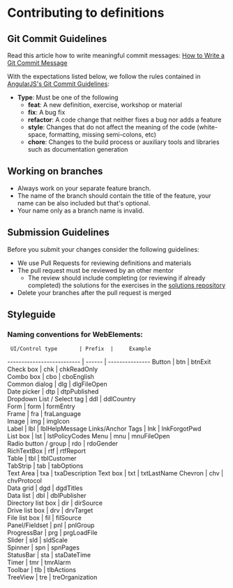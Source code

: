 # Contributing to definitions

## Git Commit Guidelines

Read this article how to write meaningful commit messages:
[How to Write a Git Commit Message](https://chris.beams.io/posts/git-commit/)

With the expectations listed below, we follow the rules contained in
[AngularJS's Git Commit Guidelines](https://github.com/angular/angular.js/blob/master/CONTRIBUTING.md#-git-commit-guidelines):

 -  **Type**: Must be one of the following
     -  **feat**: A new definition, exercise, workshop or material
     -  **fix**: A bug fix
     -  **refactor**: A code change that neither fixes a bug nor adds a feature
     -  **style**: Changes that do not affect the meaning of the code (white-space, formatting, missing semi-colons, etc)
     -  **chore**: Changes to the build process or auxiliary tools and libraries such as documentation generation

## Working on branches
-  Always work on your separate feature branch. 
-  The name of the branch should contain the title of the feature, your name can be also included but that's optional. 
-  Your name only as a branch name is invalid.

## Submission Guidelines

Before you submit your changes consider the following guidelines:
 -  We use Pull Requests for reviewing definitions and materials
 -  The pull request must be reviewed by an other mentor
     -  The review should include completing (or reviewing if already completed) the solutions for the exercises in the [solutions repository](https://github.com/green-fox-academy/solutions)
 -  Delete your branches after the pull request is merged


## Styleguide

### Naming conventions for WebElements:

     UI/Control type       | Prefix  |     Example    
-------------------------- | ------  | --------------- 
Button                     | btn     | btnExit        
Check box                  | chk     | chkReadOnly    
Combo box                  | cbo     | cboEnglish     
Common dialog              | dlg     | dlgFileOpen    
Date picker                | dtp     | dtpPublished   
Dropdown List / Select tag | ddl     | ddlCountry     
Form                       | form    | formEntry       
Frame                      | fra     | fraLanguage    
Image                      | img     | imgIcon        
Label                      | lbl     | lblHelpMessage 
Links/Anchor Tags          | lnk     | lnkForgotPwd   
List box                   | lst     | lstPolicyCodes 
Menu                       | mnu     | mnuFileOpen    
Radio button / group       | rdo     | rdoGender      
RichTextBox                | rtf     | rtfReport      
Table                      | tbl     | tblCustomer    
TabStrip                   | tab     | tabOptions     
Text Area                  | txa     | txaDescription 
Text box                   | txt     | txtLastName
Chevron                    | chv     | chvProtocol    
Data grid                  | dgd     | dgdTitles      
Data list                  | dbl     | dblPublisher   
Directory list box         | dir     | dirSource      
Drive list box             | drv     | drvTarget      
File list box              | fil     | filSource      
Panel/Fieldset             | pnl     | pnlGroup       
ProgressBar                | prg     | prgLoadFile    
Slider                     | sld     | sldScale       
Spinner                    | spn     | spnPages       
StatusBar                  | sta     | staDateTime    
Timer                      | tmr     | tmrAlarm       
Toolbar                    | tlb     | tlbActions      
TreeView                   | tre     | treOrganization
